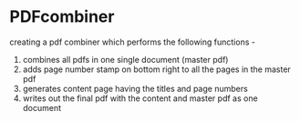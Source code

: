 # PDFcombiner

creating a pdf combiner which performs the following functions -

1) combines all pdfs in one single document (master pdf)
2) adds page number stamp on bottom right to all the pages in the master pdf
3) generates content page having the titles and page numbers
4) writes out the final pdf with the content and master pdf as one document
